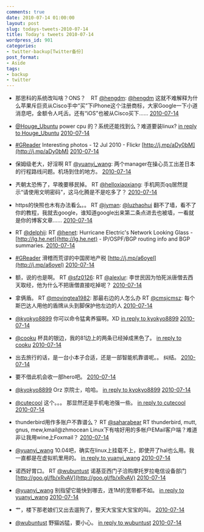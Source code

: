 ```yaml
---
comments: true
date: 2010-07-14 01:00:00
layout: post
slug: todays-tweets-2010-07-14
title: Today's tweets 2010-07-14
wordpress_id: 901
categories:
- twitter-backup[Twitter备份]
post_format:
- Aside
tags:
- backup
- twitter
---
```





  * 那思科的系统改叫啥？ONS？　RT [@hengdm](http://twitter.com/hengdm): [@hengdm](http://twitter.com/hengdm) 这就不难解释为什么苹果斥巨资从Cisco手中“买”下iPhone这个注册商标，大家Google一下小道消息吧，金额令人吒舌。还有“iOS”也被从Cisco买下…… [2010-07-14](http://twitter.com/gfrog/statuses/18476642131)





  * [@Houge_Ubuntu](http://twitter.com/Houge_Ubuntu) power cpu 的？系统还能找到么？难道要装linux? [in reply to Houge_Ubuntu](http://twitter.com/Houge_Ubuntu/statuses/18453503010) [2010-07-14](http://twitter.com/gfrog/statuses/18476827800)





  * [#GReader](http://search.twitter.com/search?q=%23GReader) Interesting photos - 12 Jul 2010 - Flickr [http://j.mp/aDy0bM](http://j.mp/aDy0bM) [2010-07-14](http://twitter.com/gfrog/statuses/18479620954)





  * 保姆级老大，好淫啊 RT [@yuanyi_wang](http://twitter.com/yuanyi_wang): 两个manager在操心员工出差日本的行程路线问题。机场到住的地方。 [2010-07-14](http://twitter.com/gfrog/statuses/18479886637)





  * 兲朝太恐怖了，早晚要移民掉。 RT [@helloxiaoxiang](http://twitter.com/helloxiaoxiang): 手机网页qq居然提示“请使用文明密码”，这马化腾是不是吃多了？ [2010-07-14](http://twitter.com/gfrog/statuses/18479991749)





  * https的快照也木有办法看么。。 RT [@jyman](http://twitter.com/jyman): [@luzhaohui](http://twitter.com/luzhaohui) 翻不了墙，看不了你的教程，我就去google，谁知道google出来第二条点进去也被墙，一看就是你的博客文章…… [2010-07-14](http://twitter.com/gfrog/statuses/18481356351)





  * RT [@delphij](http://twitter.com/delphij): RT [@henet](http://twitter.com/henet): Hurricane Electric's Network Looking Glass - [http://lg.he.net](http://lg.he.net) - IP/OSPF/BGP routing info and BGP summaries. [2010-07-14](http://twitter.com/gfrog/statuses/18482243546)





  * [#GReader](http://search.twitter.com/search?q=%23GReader) 滑稽而荒谬的中国房地产税 [http://j.mp/a6oyel](http://j.mp/a6oyel) [2010-07-14](http://twitter.com/gfrog/statuses/18484051647)





  * 额，说的也是啊。 RT [@sfz0126](http://twitter.com/sfz0126): RT [@alexlur](http://twitter.com/alexlur): 李世民因为怕死派唐僧去西天取经，他为什么不把唐僧直接吃掉呢？ [2010-07-14](http://twitter.com/gfrog/statuses/18497931095)





  * 拿俩盾。 RT [@movingtea1982](http://twitter.com/movingtea1982): 那最右边的人怎么办 RT [@cmsjcmsz](http://twitter.com/cmsjcmsz): 每个斯巴达人用他的盾牌从头到脚保护他左边的人 [2010-07-14](http://twitter.com/gfrog/statuses/18497995662)





  * [@kyokyo8899](http://twitter.com/kyokyo8899) 你可以命令猛禽养猫啊。XD [in reply to kyokyo8899](http://twitter.com/kyokyo8899/statuses/18497080107) [2010-07-14](http://twitter.com/gfrog/statuses/18498044412)





  * [@cooku](http://twitter.com/cooku) 杯具的银边，我的81边上的两条已经掉成黑色了。 [in reply to cooku](http://twitter.com/cooku/statuses/18500275463) [2010-07-14](http://twitter.com/gfrog/statuses/18500334620)





  * 出去旅行的话，是一台小本子合适，还是一部智能机靠谱呢。。 纠结。 [2010-07-14](http://twitter.com/gfrog/statuses/18500519865)





  * 要不借此机会收一部hero吧。 [2010-07-14](http://twitter.com/gfrog/statuses/18500561997)





  * [@kyokyo8899](http://twitter.com/kyokyo8899) Orz 京院士，哈哈。 [in reply to kyokyo8899](http://twitter.com/kyokyo8899/statuses/18498741983) [2010-07-14](http://twitter.com/gfrog/statuses/18506587617)





  * [@cutecool](http://twitter.com/cutecool) 这个。。。 那显然还是手机电池强一些。 [in reply to cutecool](http://twitter.com/cutecool/statuses/18501268898) [2010-07-14](http://twitter.com/gfrog/statuses/18506604831)





  * thunderbird用作多账户不靠谱么？  RT [@saharabear](http://twitter.com/saharabear) RT thunderbird, mutt, gnus, mew,kmail@zhmocean Linux下有啥好用的多帐户EMail客户端？难道非让我用wine上Foxmail？ [2010-07-14](http://twitter.com/gfrog/statuses/18509398733)





  * [@yuanyi_wang](http://twitter.com/yuanyi_wang) 10.04吧，确实在linux上挂载不上，即使开了hal也么用。我一直都是在虚拟机里用的。 [in reply to yuanyi_wang](http://twitter.com/yuanyi_wang/statuses/18517256832) [2010-07-14](http://twitter.com/gfrog/statuses/18517434426)





  * 诺西好胃口。 RT [@wubuntust](http://twitter.com/wubuntust) 诺基亚西门子洽购摩托罗拉电信设备部门 [http://goo.gl/fb/xRvAV](http://goo.gl/fb/xRvAV) [2010-07-14](http://twitter.com/gfrog/statuses/18518141454)





  * [@yuanyi_wang](http://twitter.com/yuanyi_wang) 别指望它能快到哪去，连1M的宽带都不如。 [in reply to yuanyi_wang](http://twitter.com/yuanyi_wang/statuses/18518146923) [2010-07-14](http://twitter.com/gfrog/statuses/18518275952)





  * 艹，楼下那老娘们又出去遛狗了，整天大宝宝大宝宝的叫。 [2010-07-14](http://twitter.com/gfrog/statuses/18518619118)





  * [@wubuntust](http://twitter.com/wubuntust) 野猫凶猛，要小心。 [in reply to wubuntust](http://twitter.com/wubuntust/statuses/18518744937) [2010-07-14](http://twitter.com/gfrog/statuses/18519288524)




